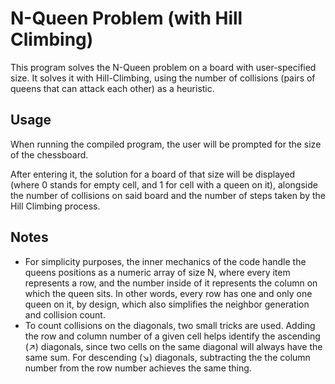 # N-Queen Problem (with Hill Climbing)

This program solves the N-Queen problem on a board with user-specified size. It solves it with Hill-Climbing, using the number of collisions (pairs of queens that can attack each other) as a heuristic.

## Usage
When running the compiled program, the user will be prompted for the size of the chessboard.

After entering it, the solution for a board of that size will be displayed (where 0 stands for empty cell, and 1 for cell with a queen on it), alongside the number of collisions on said board and the number of steps taken by the Hill Climbing process.

## Notes
- For simplicity purposes, the inner mechanics of the code handle the queens positions as a numeric array of size N, where every item represents a row, and the number inside of it represents the column on which the queen sits. In other words, every row has one and only one queen on it, by design, which also simplifies the neighbor generation and collision count.
- To count collisions on the diagonals, two small tricks are used. Adding the row and column number of a given cell helps identify the ascending (↗) diagonals, since two cells on the same diagonal will always have the same sum. For descending (↘) diagonals, subtracting the the column number from the row number achieves the same thing.